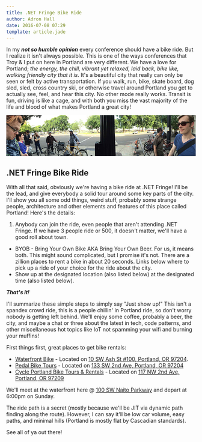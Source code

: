 ```yaml
---
title: .NET Fringe Bike Ride
author: Adron Hall
date: 2016-07-08 07:29
template: article.jade
---
```

In my ***not so humble opinion*** every conference should have a bike ride. But I realize it isn't always possible. This is one of the ways conferences that Troy & I put on here in Portland are very different. We have a love for Portland; *the energy, the chill, vibrant yet relaxed, laid back, bike like, walking friendly city that it is*. It's a beautiful city that really can only be seen or felt by active transportation. If you walk, run, bike, skate board, dog sled, sled, cross country ski, or otherwise travel around Portland you get to actually see, feel, and hear this city. No other mode really works. Transit is fun, driving is like a cage, and with both you miss the vast majority of the life and blood of what makes Portland a great city!

<span class="more"></span>

![Node PDX Bike Ride](nodepdx-bike-ride.jpg)

## .NET Fringe Bike Ride

With all that said, obviously we're having a bike ride at .NET Fringe! I'll be the lead, and give everybody a solid tour around some key parts of the city. I'll show you all some odd things, weird stuff, probably some strange people, architecture and other elements and features of this place called Portland! Here's the details:

1. Anybody can join the ride, even people that aren't attending .NET Fringe. If we have 3 people ride or 500, it doesn't matter, we'll have a good roll about town.
* BYOB - Bring Your Own Bike AKA Bring Your Own Beer. For us, it means both. This might sound complicated, but I promise it's not. There are a zillion places to rent a bike in about 20 seconds. Links below where to pick up a ride of your choice for the ride about the city.
* Show up at the designated location (also listed below) at the designated time (also listed below).
 
***That's it!***

I'll summarize these simple steps to simply say "Just show up!" This isn't a spandex crowd ride, this is a people chillin' in Portland ride, so don't worry nobody is getting left behind. We'll enjoy some coffee, probably a beer, the city, and maybe a chat or three about the latest in tech, code patterns, and other miscellaneous hot topics like IoT not spamming your wifi and burning your muffins!

First things first, great places to get bike rentals:

* [Waterfront Bike](http://www.waterfrontbikes.com/) - Located on [10 SW Ash St #100, Portland, OR 97204](https://www.google.com/maps/place/Waterfront+Bicycle/@45.522373,-122.6809235,15z/data=!4m8!1m2!2m1!1sbike+rentals!3m4!1s0x0:0xbed7f9780615f52d!8m2!3d45.5213399!4d-122.6709741).
* [Pedal Bike Tours](http://www.pedalbiketours.com/) - Located on [133 SW 2nd Ave, Portland, OR 97204](https://www.google.com/maps/place/Pedal+Bike+Tours/@45.522373,-122.6809235,15z/data=!4m8!1m2!2m1!1sbike+rentals!3m4!1s0x0:0x6c1861d1ea8716e0!8m2!3d45.5216706!4d-122.672739)
* [Cycle Portland Bike Tours & Rentals](http://portlandbicycletours.com/) - Located on [117 NW 2nd Ave, Portland, OR 97209](https://www.google.com/maps/place/Cycle+Portland+Bike+Tours+%26+Rentals/@45.522373,-122.6809235,15z/data=!4m8!1m2!2m1!1sbike+rentals!3m4!1s0x0:0xed9ef696a5172958!8m2!3d45.5241437!4d-122.672562)

We'll meet at the waterfront here @ [100 SW Naito Parkway](https://www.google.com/maps/@45.5213697,-122.6699997,19.25z) and depart at 6:00pm on Sunday.

The ride path is a secret (mostly because we'll be JIT via dynamic path finding along the route). However, I can say it'll be low car volume, easy paths, and minimal hills (Portland is mostly flat by Cascadian standards).

See all of ya out there!